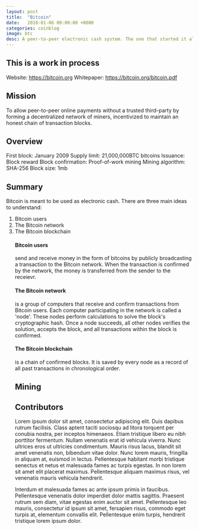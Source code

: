 ```yaml
---
layout: post
title:  "Bitcoin"
date:   2018-01-06 00:00:00 +0000
categories: coinblog
image: btc
desc: A peer-to-peer electronic cash system. The one that started it all. Bitcoin (BTC).
---
```

<h2>This is a work in process</h2>

Website: https://bitcoin.org
Whitepaper: https://bitcoin.org/bitcoin.pdf

<h2>Mission</h2>
To allow peer-to-peer online payments without a trusted third-party by forming a decentralized network of miners, incentivized to maintain an honest chain of transaction blocks.

<h2>Overview</h2>
First block: January 2009
Supply limit: 21,000,000BTC bitcoins
Issuance: Block reward
Block confirmation: Proof-of-work mining
Mining algorithm: SHA-256
Block size: 1mb

<h2>Summary</h2>
Bitcoin is meant to be used as electronic cash. There are three main ideas to understand:
<ol><li>Bitcoin users</li><li>The Bitcoin network</li><li>The Bitcoin blockchain</li>

<h4>Bitcoin users</h4> send and receive money in the form of bitcoins by publicly broadcasting a transaction to the Bitcoin network. When the transaction is confirmed by the network, the money is transferred from the sender to the receievr.

<h4>The Bitcoin network</h4> is a group of computers that receive and confirm transactions from Bitcoin users. Each computer participating in the network is called a 'node'. These nodes perform calculations to solve the block's cryptographic hash. Once a node succeeds, all other nodes verifies the solution, accepts the block, and all transactions within the block is confirmed.

<h4>The Bitcoin blockchain</h4> is a chain of confirmed blocks. It is saved by every node as a record of all past transactions in chronological order. 

<h2>Mining</h2>

<h2>Contributors</h2>

Lorem ipsum dolor sit amet, consectetur adipiscing elit. Duis dapibus rutrum facilisis. Class aptent taciti sociosqu ad litora torquent per conubia nostra, per inceptos himenaeos. Etiam tristique libero eu nibh porttitor fermentum. Nullam venenatis erat id vehicula viverra. Nunc ultrices eros ut ultricies condimentum. Mauris risus lacus, blandit sit amet venenatis non, bibendum vitae dolor. Nunc lorem mauris, fringilla in aliquam at, euismod in lectus. Pellentesque habitant morbi tristique senectus et netus et malesuada fames ac turpis egestas. In non lorem sit amet elit placerat maximus. Pellentesque aliquam maximus risus, vel venenatis mauris vehicula hendrerit.

Interdum et malesuada fames ac ante ipsum primis in faucibus. Pellentesque venenatis dolor imperdiet dolor mattis sagittis. Praesent rutrum sem diam, vitae egestas enim auctor sit amet. Pellentesque leo mauris, consectetur id ipsum sit amet, fersapien risus, commodo eget turpis at, elementum convallis elit. Pellentesque enim turpis, hendrerit tristique lorem ipsum dolor.